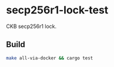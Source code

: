# secp256r1-lock-test

CKB secp256r1 lock.


## Build

``` sh
make all-via-docker && cargo test
```
